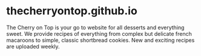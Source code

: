 # thecherryontop.github.io
The Cherry on Top is your go to website for all desserts and everything sweet. We provide recipes of everything from complex but delicate french macaroons to simple, classic shortbread cookies. New and exciting recipes are uploaded weekly.
